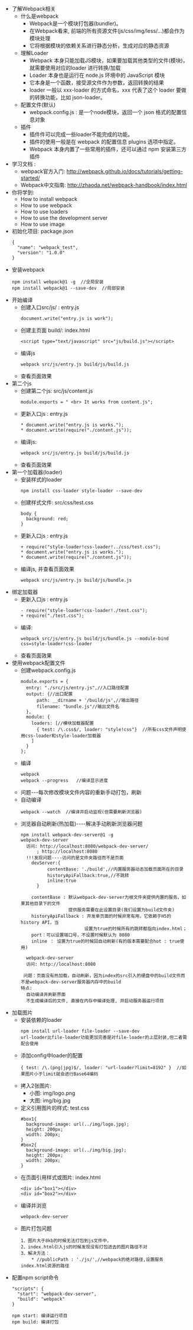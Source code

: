 * 了解Webpack相关
  * 什么是webpack
    * Webpack是一个模块打包器(bundler)。
    * 在Webpack看来, 前端的所有资源文件(js/css/img/less/...)都会作为模块处理
    * 它将根据模块的依赖关系进行静态分析，生成对应的静态资源
  * 理解Loader
    * Webpack 本身只能加载JS模块，如果要加载其他类型的文件(模块)，就需要使用对应的loader 进行转换/加载
    * Loader 本身也是运行在 node.js 环境中的 JavaScript 模块
    * 它本身是一个函数，接受源文件作为参数，返回转换的结果
    * loader 一般以 xxx-loader 的方式命名，xxx 代表了这个 loader 要做的转换功能，比如 json-loader。
  * 配置文件(默认)
    * webpack.config.js : 是一个node模块，返回一个 json 格式的配置信息对象
  * 插件
    * 插件件可以完成一些loader不能完成的功能。
    * 插件的使用一般是在 webpack 的配置信息 plugins 选项中指定。
    * Webpack 本身内置了一些常用的插件，还可以通过 npm 安装第三方插件
* 学习文档 : 
  * webpack官方入门: http://webpack.github.io/docs/tutorials/getting-started/
  * Webpack中文指南: http://zhaoda.net/webpack-handbook/index.html
* 你将学到:
  * How to install webpack
  * How to use webpack
  * How to use loaders
  * How to use the development server
  * How to use image
* 初始化项目: package.json
  ```   
  {
    "name": "webpack_test",
    "version": "1.0.0"
  } 
  ```
* 安装webpack
  ```
  npm install webpack@1 -g  //全局安装
  npm install webpack@1 --save-dev  //局部安装
  ```
* 开始编译
  * 创建入口src/js/ : entry.js
    ```
    document.write("entry.js is work");
    ```
  * 创建主页面 build/: index.html
    ```
    <script type="text/javascript" src="js/build.js"></script>
    ```
  * 编译js
    ```
    webpack src/js/entry.js build/js/build.js  
    ```
  * 查看页面效果
* 第二个js
  * 创建第二个js: src/js/content.js
    ``` 
    module.exports = " <br> It works from content.js";
    ```
  * 更新入口js : entry.js
    ```
    * document.write("entry.js is works.");
    * document.write(require("./content.js"));
    ```
  * 编译js:
    ```
    webpack src/js/entry.js build/js/build.js
    ```
  * 查看页面效果
* 第一个加载器(loader)
  * 安装样式的loader
    ```
    npm install css-loader style-loader --save-dev
    ```
  * 创建样式文件: src/css/test.css
    ```
    body {
      background: red;
    }
    ```
  * 更新入口js : entry.js
    ```
    + require("style-loader!css-loader!../css/test.css");
    * document.write("entry.js is works.");
    * document.write(require("./content.js"));
    ```
  * 编译js, 并查看页面效果
    ```
    webpack src/js/entry.js build/js/bundle.js
    ```
* 绑定加载器
  * 更新入口js : entry.js
    ```
    - require("style-loader!css-loader!./test.css");
    + require("./test.css");
    ```
  * 编译:
    ```
    webpack src/js/entry.js build/js/bundle.js --module-bind css=style-loader!css-loader
    ```
  * 查看页面效果
* 使用webpack配置文件
  * 创建webpack.config.js
    ```
    module.exports = {
      entry: "./src/js/entry.js",//入口路径配置
      output: {//出口配置
          path: __dirname + '/build/js',//输出路径
          filename: "bundle.js"//输出文件名
      },
      module: {
        loaders: [//模块加载器配置
          { test: /\.css$/, loader: "style!css"}  //所有css文件声明使用css-loader和style-loader加载器
        ]
      }
    };
    ```
  * 编译
    ```
    webpack
    webpack --progress   //编译显示进度
    ```
  * 问题---每次修改模块文件内容的重新手动打包，刷新
  * 自动编译
    ```
    webpack --watch  //编译并启动监视(但需要刷新浏览器)
    
    ```
  * 浏览器自动刷新(热加载)----解决手动刷新浏览器问题
    ```
    npm install webpack-dev-server@1 -g
    webpack-dev-server
      访问: http://localhost:8080/webpack-dev-server/
          ; http://localhost:8080
      !!!发现问题----访问的是文件夹路径而不是页面
        devServer:{
              contentBase: './build',//内置服务器动态加载页面所在的目录
              historyApiFallback:true,//不跳转
              inline:true
          }
          
        contentBase : 默认webpack-dev-server为根文件夹提供内置的服务，如果其他目录下的文件
                      提供服务需要在此设置目录(我们设置为build文件夹)
        historyApiFallback : 开发单页面的时候非常有用，它依赖于H5的 history API，当
                            设置为true的时候所有的跳转都指向index.html；
        port：可以设置端口号，不设置时候默认为 8080
        inline ： 设置为true的时候回自动刷新(有的版本需要配合hot : true使用)
        
      webpack-dev-server
      访问: http://localhost:8080
      
     问题：页面没有热加载，自动刷新，因为index的src引入的硬盘中的build文件而不是webpack-dev-server服务器内存中的build
    特点:
      自动编译并刷新界面
      不生成编译后的文件, 直接在内存中编译处理, 并启动服务器运行项目
    ```
* 加载图片
    * 安装依赖的loader
      ```
      npm install url-loader file-loader --save-dev
      url-loader比file-loader功能更加完善是对file-loader的上层封装,但二者需配合使用
      ```
    * 添加config中loader的配置
      ```
      { test: /\.(png|jpg)$/, loader: "url-loader?limit=8192" }  //如果图片小于limit就会进行Base64编码
      ```
    * 拷入2张图片: 
      * 小图: img/logo.png
      * 大图: img/big.jpg
    * 定义引用图片的样式: test.css
      ```
      #box1{
        background-image: url(../img/logo.jpg);
        height: 200px;
        width: 200px;
      }
      #box2{
        background-image: url(../img/big.jpg);
        height: 200px;
        width: 200px;
      }
      ```
    * 在页面引用样式或图片: index.html
      ```
      <div id="box1"></div>
      <div id="box2"></div>
      ```
    * 编译并浏览
      ```
      webpack-dev-server
      ```
    * 图片打包问题
        ```
        1、图片大于8kb的时候无法打包到js文件中，
        2、index.html引入js的时候发现没有打包进去的图片路径不对
        3、解决方法： 
            * //publicPath : './js/',//webpack的绝对路径,设置服务index.html资源的路径
        ```
* 配置npm script命令
  ``` 
  "scripts": {
    "start": "webpack-dev-server",
    "build": "webpack"
  }
 
  npm start: 编译运行项目
  npm build: 编译打包
  
  ```
